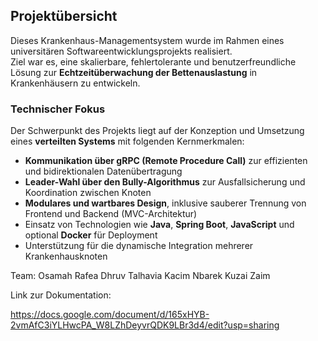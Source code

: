## Projektübersicht

Dieses Krankenhaus-Managementsystem wurde im Rahmen eines universitären Softwareentwicklungsprojekts realisiert.  
Ziel war es, eine skalierbare, fehlertolerante und benutzerfreundliche Lösung zur **Echtzeitüberwachung der Bettenauslastung** in Krankenhäusern zu entwickeln.

### Technischer Fokus

Der Schwerpunkt des Projekts liegt auf der Konzeption und Umsetzung eines **verteilten Systems** mit folgenden Kernmerkmalen:

- **Kommunikation über gRPC (Remote Procedure Call)** zur effizienten und bidirektionalen Datenübertragung
- **Leader-Wahl über den Bully-Algorithmus** zur Ausfallsicherung und Koordination zwischen Knoten
- **Modulares und wartbares Design**, inklusive sauberer Trennung von Frontend und Backend (MVC-Architektur)
- Einsatz von Technologien wie **Java**, **Spring Boot**, **JavaScript** und optional **Docker** für Deployment
- Unterstützung für die dynamische Integration mehrerer Krankenhausknoten

Team: 
Osamah Rafea
Dhruv Talhavia 
Kacim Nbarek
Kuzai Zaim 


Link zur Dokumentation:

https://docs.google.com/document/d/165xHYB-2vmAfC3iYLHwcPA_W8LZhDeyvrQDK9LBr3d4/edit?usp=sharing 

